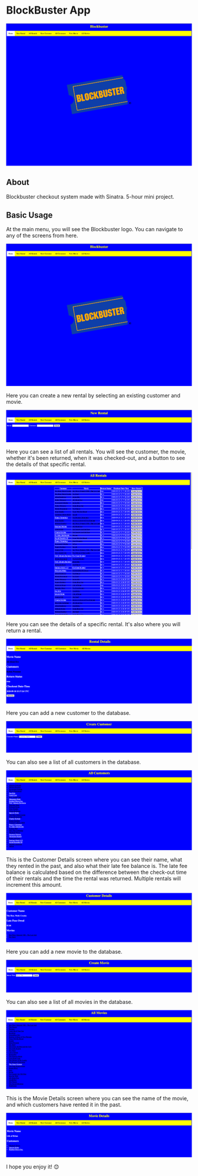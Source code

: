 BlockBuster App 
========================

![Blockbuster_Main_Interface](https://github.com/stephenandersondev/Blockbuster-App/blob/master/img/main.png?raw=true)

## About

Blockbuster checkout system made with Sinatra. 5-hour mini project.

## Basic Usage

At the main menu, you will see the Blockbuster logo. You can navigate to any of the screens from here.

![Blockbuster_Main_Interface](https://github.com/stephenandersondev/Blockbuster-App/blob/master/img/main.png?raw=true)

Here you can create a new rental by selecting an existing customer and movie.

![New_Rental_Interface](https://github.com/stephenandersondev/Blockbuster-App/blob/master/img/new_rental.png?raw=true)

Here you can see a list of all rentals. You will see the customer, the movie, whether it's been returned, when it was checked-out, and a button to see the details of that specific rental.

![All_Rentals_Interface](https://github.com/stephenandersondev/Blockbuster-App/blob/master/img/all_rentals.png?raw=true)

Here you can see the details of a specific rental. It's also where you will return a rental.

![Rental_Details_Interface](https://github.com/stephenandersondev/Blockbuster-App/blob/master/img/rental_details.png?raw=true)

Here you can add a new customer to the database.

![Create_Customer_Interface](https://github.com/stephenandersondev/Blockbuster-App/blob/master/img/create_customer.png?raw=true)

You can also see a list of all customers in the database.

![All_Customers_Interface](https://github.com/stephenandersondev/Blockbuster-App/blob/master/img/all_customers.png?raw=true)

This is the Customer Details screen where you can see their name, what they rented in the past, and also what their late fee balance is. The late fee balance is calculated based on the difference between the check-out time of their rentals and the time the rental was returned. Multiple rentals will increment this amount.

![Customer_Details_Interface](https://github.com/stephenandersondev/Blockbuster-App/blob/master/img/customer_details.png?raw=true)

Here you can add a new movie to the database.

![Create_Movie_Interface](https://github.com/stephenandersondev/Blockbuster-App/blob/master/img/create_movie.png?raw=true)

You can also see a list of all movies in the database.

![All_Movies_Interface](https://github.com/stephenandersondev/Blockbuster-App/blob/master/img/all_movies.png?raw=true)

This is the Movie Details screen where you can see the name of the movie, and which customers have rented it in the past.

![Customer_Details_Interface](https://github.com/stephenandersondev/Blockbuster-App/blob/master/img/movie_details.png?raw=true)

I hope you enjoy it! 😊




